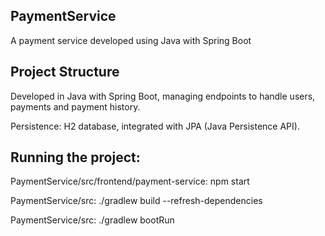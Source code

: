 ## PaymentService
A payment service developed using Java with Spring Boot

## Project Structure
Developed in Java with Spring Boot, managing endpoints to handle users, payments and payment history.

Persistence: H2 database, integrated with JPA (Java Persistence API).

## Running the project:
PaymentService/src/frontend/payment-service: npm start

PaymentService/src: ./gradlew build --refresh-dependencies

PaymentService/src: ./gradlew bootRun
